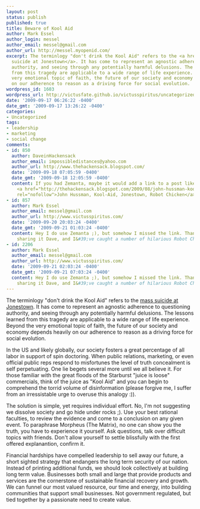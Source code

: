 ```yaml
---
layout: post
status: publish
published: true
title: Beware of Kool Aid
author: Mark Essel
author_login: messel
author_email: messel@gmail.com
author_url: http://messel.myopenid.com/
excerpt: The terminlogy "don't drink the Kool Aid" refers to the <a href="http://www.raptureready.com/rr-kool-aid.html">mass
  suicide at Jonestown</a>. It has come to represent an agnostic adherence to questioning
  authority, and seeing through any potentially harmful delusions. The lessons learned
  from this tragedy are applicable to a wide range of life experience. Beyond the
  very emotional topic of faith, the future of our society and economy depends heavily
  on our adherence to reason as a driving force for social evolution.
wordpress_id: 1603
wordpress_url: http://victusfate.github.io/victusspiritus/uncategorized/2009/09/17/beware-of-kool-aid/
date: '2009-09-17 06:26:22 -0400'
date_gmt: '2009-09-17 13:26:22 -0400'
categories:
- Uncategorized
tags:
- leadership
- marketing
- social change
comments:
- id: 850
  author: DaveinHackensack
  author_email: impossibledistances@yahoo.com
  author_url: http://www.thehackensack.blogspot.com/
  date: '2009-09-18 07:05:59 -0400'
  date_gmt: '2009-09-18 12:05:59 -0400'
  content: If you had Zemanta, maybe it would add a link to a post like this here,
    <a href="http://thehackensack.blogspot.com/2009/08/john-hussman-kool-aid-jonestown-robot.html"
    rel="nofollow">John Hussman, Kool-Aid, Jonestown, Robot Chicken</a>.
- id: 857
  author: Mark Essel
  author_email: messel@gmail.com
  author_url: http://www.victusspiritus.com/
  date: '2009-09-20 20:03:24 -0400'
  date_gmt: '2009-09-21 01:03:24 -0400'
  content: Hey I do use Zemanta ;), but somehow I missed the link. Thanks for the
    sharing it Dave, and I&#39;ve caught a number of hilarious Robot Chicken skits.
- id: 2206
  author: Mark Essel
  author_email: messel@gmail.com
  author_url: http://www.victusspiritus.com/
  date: '2009-09-21 02:03:24 -0400'
  date_gmt: '2009-09-21 07:03:24 -0400'
  content: Hey I do use Zemanta ;), but somehow I missed the link. Thanks for the
    sharing it Dave, and I&#39;ve caught a number of hilarious Robot Chicken skits.
---
```

<p>The terminlogy "don't drink the Kool Aid" refers to the <a href="http://www.raptureready.com/rr-kool-aid.html">mass suicide at Jonestown</a>. It has come to represent an agnostic adherence to questioning authority, and seeing through any potentially harmful delusions. The lessons learned from this tragedy are applicable to a wide range of life experience. Beyond the very emotional topic of faith, the future of our society and economy depends heavily on our adherence to reason as a driving force for social evolution.<a id="more"></a><a id="more-1603"></a></p>
<p>In the US and likely globally, our society fosters a great percentage of all labor in support of spin doctoring. When public relations, marketing, or even official public reps respond to misfortunes the level of truth concealment is self perpetuating. One lie begets several more until we all believe it. For those familiar with the great floods of the Starburst "juice is loose" commercials, think of the juice as "Kool Aid" and you can begin to comprehend the torrid volume of disinformation (please forgive me, I suffer from an irressistable urge to overuse this analogy :)).</p>
<p>The solution is simple, yet requires individual effort. No, I'm not suggesting we dissolve society and go hide under rocks ;). Use your best rational faculties, to review the evidence and come to a conclusion on any given event. To paraphrase Morpheus (The Matrix), no one can show you the truth, you have to experience it yourself. Ask questions, talk over difficult topics with friends. Don't allow yourself to settle blissfully with the first offered explanantion, confirm it.</p>
<p>Financial hardships have compelled leadership to sell away our future, a short sighted strategy that endangers the long term security of our nation. Instead of printing additional funds, we should look collectively at building long term value. Businesses both small and large that provide products and services are the cornerstone of sustainable financial recovery and growth. We can funnel our most valued resource, our time and energy, into building communities that support small businesses. Not government regulated, but tied together by a passionate need to create value.</p>
